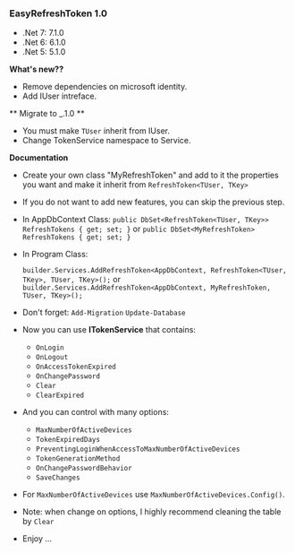 ### **EasyRefreshToken 1.0**

- .Net 7: 7.1.0
- .Net 6: 6.1.0
- .Net 5: 5.1.0

**What's new??** 
- Remove dependencies on microsoft identity.
- Add IUser intreface.

** Migrate to _.1.0 **
- You must make `TUser` inherit from IUser.
- Change TokenService namespace to Service.

**Documentation** 

- Create your own class "MyRefreshToken" and add to it the properties you want and make it inherit from `RefreshToken<TUser, TKey>`
- If you do not want to add new features, you can skip the previous step.

- In AppDbContext Class:
   `public DbSet<RefreshToken<TUser, TKey>> RefreshTokens { get; set; }`
or `public DbSet<MyRefreshToken> RefreshTokens { get; set; }`

- In Program Class: 

   `builder.Services.AddRefreshToken<AppDbContext, RefreshToken<TUser, TKey>, TUser, TKey>();`
or `builder.Services.AddRefreshToken<AppDbContext, MyRefreshToken, TUser, TKey>();`

- Don't forget:
  `Add-Migration`
  `Update-Database`

- Now you can use **ITokenService<TKey>** that contains:

  - `OnLogin`
  - `OnLogout`
  - `OnAccessTokenExpired`
  - `OnChangePassword`
  - `Clear`
  - `ClearExpired`

- And you can control with many options:

  - `MaxNumberOfActiveDevices`
  - `TokenExpiredDays`
  - `PreventingLoginWhenAccessToMaxNumberOfActiveDevices`
  - `TokenGenerationMethod`
  - `OnChangePasswordBehavior`
  - `SaveChanges`

- For `MaxNumberOfActiveDevices` use `MaxNumberOfActiveDevices.Config()`.
   
- Note: when change on options, I highly recommend cleaning the table by `Clear`

- Enjoy ... 
